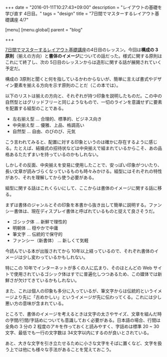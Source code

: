 +++
date = "2016-01-11T10:27:43+09:00"
description = "レイアウトの基礎を学び直す 4日目。"
tags = "design"
title = "7日間でマスターするレイアウト基礎講座 4/7"

[menu]
  [menu.global]
    parent = "blog"

+++

[7日間でマスターするレイアウト基礎講座](http://goo.gl/No7AFL)の4日目のレッスン。今回は**構成の 3原則**（揃えの方向）と**書体のイメージ**についての話だった。様式に関する原則はこれにて終了し、次の 5日目のレッスンからは造形に関する話が展開されていく予定だ。

構成の 3原則と聞くと何を指しているかわからないが、簡単に言えば書式やデザイン要素を揃える方向を示す原則のことだ（この本では）。

以下のリストは揃えの方向と、それぞれが持つ印象を説明したものだ。この中の自然型とはグリッドフリーと同じようなもので、一切のラインを意識せずに要素を配置する組型のことである。

- 左右揃え型 ... 合理的、標準的、ビジネス向き
- 中央揃え型 ... 優雅、上品、格調高い
- 自然型 ... 自由、のびのび、元気

こう言われてみると、配置に対する印象というのは確かに存在するように感じる。たとえば、結婚式の招待状などは中央揃えで組まれているからこそ、あの品格あるたたずまいを持っているのかもしれない。

しかしその反面、中央揃えを安易に使用したことで、安っぽい印象がついたり、長い文章が読みづらくなっているものも時々みかける。組型にはそれぞれの特性があり、それを理解してから使う必要がある。

組型に関する話はこれくらいにして、ここからは書体のイメージに関する話に移る。

まずは書体のジャンルとその印象を本書から抜き出して簡単に説明する。ファンシー書体は、現在ディスプレイ書体と呼ばれているものと捉えて良さそうだ。

- ゴシック体 ... 新鮮で理性的
- 明朝体 ... 穏やかで中庸
- 筆文字 ... 伝統的で保守的
- ファンシー（新書体） ... 新しくて気軽

今読んでいる本が出版されてから 10年以上経っているので、それぞれ書体のイメージは少し変わっているかもしれない。

特にこの 10年でインターネットが多くの人に広まり、そのほとんどの Web サイトで使用されているゴシック体はすでに普遍化しつつあるため、この媒体では新鮮さが欠けてきているかもしれない。

また、これは個人の印象も多分に入っているが、筆文字からは伝統的というイメージより先に「古めかしい」というイメージが先に伝わってくる。これには少し悪い方の意味が含まれている。

ところで、書体のイメージを考えるときは文字の太さやサイズ、文章を組んだ時の字間/行間/字詰めについても意識しておく必要がある。日本語の場合、行間は全角の 3 分の 2 程度のアキを作っておくと読みやすく、字詰めは標準 20 ~ 30文字、最低でも一行の文字数は 34文字以内にするのが良いとされている。

あと、大きな文字を引き立たせるために小さな文字をそばに置くなど、文字を扱う上では他にも様々な手法があることを覚えておこう。
